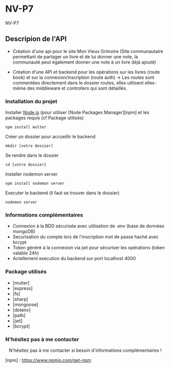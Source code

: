 # NV-P7
NV-P7


## Descripion de l'API
- Création d'une api pour le site Mon Vieux Grimoire (Site communautaire permettant de partager un livre et de lui donner une note, la communauté peut également donner une note à un livre déjà ajouté)


- Création d'une API et backend pour les opérations sur les livres (route book) et sur la connexion/inscription (route auth)
-> Les routes sont commentées directement dans le dossier routes, elles utilisent elles-même des middleware et controllers qui sont détaillés.

### Installation du projet

Installer [Node.js] (pour utiliser [Node Packages Manager][npm] et les packages requis (cf Package utilisés)

```
npm install multer
```


Créer un dossier pour accueillir le backend 
```
mkdir [votre dossier]
```

Se rendre dans le dossier
```
cd [votre dossier]
```

Installer nodemon server
```
npm install nodemon server
```

Executer le backend (il faut se trouver dans le dossier)
```
nodemon server
```


### Informations complémentaires
- Connexion à la BDD sécurisée avec utilisation de .env (base de données mongoDB)
- Securisation du compte lors de l'inscription mot de passe haché avec bcrypt
- Token généré à la connexion via jwt pour sécuriser les opérations (token valable 24h)
- Actellement execution du backend sur port localhost 4000

### Package utilisés
- [multer]
- [express]
-  [fs]
-  [sharp]
- [mongoose]
-  [dotenv]
- [path] 
-    [jwt]
-    [bcrypt]



### N'hésitez pas à me contacter 
 <p align="center"> N'hésitez pas à me contacter si besoin d'informations complémentaires ! </p>


 [Node.js]: https://nodejs.org/
 [npm] : https://www.npmjs.com/get-npm
 
